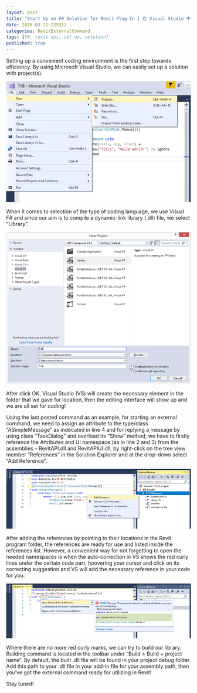 ```yaml
---
layout: post
title: "Start Up an F# Solution for Revit Plug-In | 在 Visual Studio 中用 F# 編程 Revit 外部指令"
date: 2018-03-11-225312 
categories: RevitExternalCommand
tags: [f#, revit api, set up, solution]
published: true
---
```

Setting up a convenient coding environment is the first step towards efficiency. By using Microsoft Visual Studio, we can easily set up a solution with project(s).

![img](/assets/img/20171007_01_file_new_project.png)

When it comes to selection of the type of coding language, we use Visual F# and since our aim is to compile a dynamic-link library (.dll) file, we select “Library”.

![img](/assets/img/20171007_02_solution.png)

After click OK, Visual Studio (VS) will create the necessary element in the folder that we gave for location, then the editing interface will show up and we are all set for coding!

Using the last posted command as an example, for starting an external command, we need to assign an attribute to the type/class “ASimpleMessage” as indecated in line 4 and for replying a message by using class “TaskDialog” and overload its “Show” method, we have to firstly reference the Attributes and UI namespace (as in line 2 and 3) from the assemblies – RevitAPI.dll and RevitAPIUI.dll, by right-click on the tree view member “References” in the Solution Explorer and at the drop-down select “Add Reference”.

![img](/assets/img/20171007_03_references.png)

After adding the references by pointing to their locations in the Revit program folder, the references are ready for use and listed inside the references list. However, a convenient way for not forgetting to open the needed namespaces is when the auto-correction in VS shows the red curly lines under the certain code part, hoovering your cursor and click on its correcting suggestion and VS will add the necessary reference in your code for you.

![img](/assets/img/20171007_04_autocorrection.png)

Where there are no more red curly marks, we can try to build our library. Building command is located in the toolbar under “Build > Build + project name“. By default, the built .dll file will be found in your project debug folder. Add this path to your .dll file in your add-in file for your assembly path, then you’ve got the external command ready for utilizing in Revit!

Stay tuned!